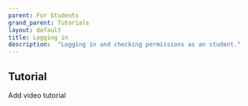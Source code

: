 ```yaml
---
parent: For Students
grand_parent: Tutorials
layout: default
title: Logging in
description:  "Logging in and checking permissions as an student."
---
```


## Tutorial
Add video tutorial

